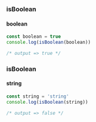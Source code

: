 ### isBoolean

#### boolean

```typescript
const boolean = true
console.log(isBoolean(boolean))

/* output => true */
```

### isBoolean

#### string

```typescript
const string = 'string'
console.log(isBoolean(string))

/* output => false */
```

